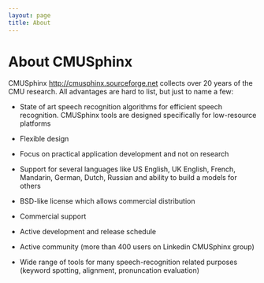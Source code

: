 ```yaml
---
layout: page 
title: About
---
```

# About CMUSphinx

CMUSphinx http://cmusphinx.sourceforge.net collects over 20 years of the CMU research. All advantages are hard to list, but just to name a few:


*  State of art speech recognition algorithms for efficient speech recognition. CMUSphinx tools are designed specifically for low-resource platforms

*  Flexible design

*  Focus on practical application development and not on research

*  Support for several languages like US English, UK English, French, Mandarin, German, Dutch, Russian and ability to build a models for others

*  BSD-like license which allows commercial distribution

*  Commercial support

*  Active development and release schedule

*  Active community (more than 400 users on Linkedin CMUSphinx group)

*  Wide range of tools for many speech-recognition related purposes (keyword spotting, alignment, pronuncation evaluation)

